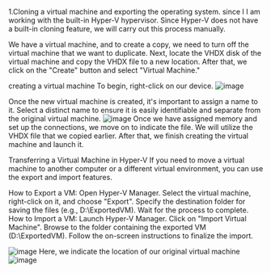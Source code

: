 1.Cloning a virtual machine and exporting the operating system.
since I I am working with the built-in Hyper-V hypervisor.
Since Hyper-V does not have a built-in cloning feature, we will carry out this process manually.

We have a virtual machine, and to create a copy, we need to turn off the virtual machine that we want to duplicate. Next, locate the VHDX disk of the virtual machine and copy the VHDX file to a new location. After that, we click on the "Create" button and select "Virtual Machine."

creating a virtual machine
To begin, right-click on our device.
![image](https://github.com/user-attachments/assets/273c0650-68f2-49e8-bfce-25206f669f52)

Once the new virtual machine is created, it's important to assign a name to it. Select a distinct name to ensure it is easily identifiable and separate from the original virtual machine.
![image](https://github.com/user-attachments/assets/bf40e819-0b67-4915-8db6-dff65bc3f795)
Once we have assigned memory and set up the connections, we move on to indicate the file. We will utilize the VHDX file that we copied earlier. After that, we finish creating the virtual machine and launch it.

Transferring a Virtual Machine in Hyper-V
If you need to move a virtual machine to another computer or a different virtual environment, you can use the export and import features.

How to Export a VM:
Open Hyper-V Manager.
Select the virtual machine, right-click on it, and choose "Export".
Specify the destination folder for saving the files (e.g., D:\ExportedVM\).
Wait for the process to complete.
How to Import a VM:
Launch Hyper-V Manager.
Click on "Import Virtual Machine".
Browse to the folder containing the exported VM (D:\ExportedVM\).
Follow the on-screen instructions to finalize the import.

![image](https://github.com/user-attachments/assets/8568ea59-0bdc-41d7-a313-5e51830d31e2)
Here, we indicate the location of our original virtual machine
![image](https://github.com/user-attachments/assets/c74cd0f0-8d81-44c4-b1a4-784e16c1f4ec)


